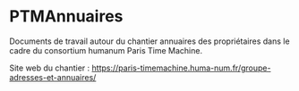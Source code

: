 # PTMAnnuaires
Documents de travail autour du chantier annuaires des propriétaires dans le cadre du consortium humanum Paris Time Machine.

Site web du chantier : https://paris-timemachine.huma-num.fr/groupe-adresses-et-annuaires/

